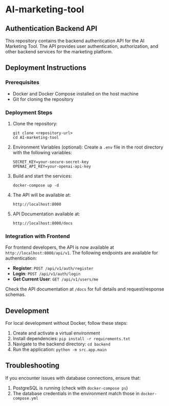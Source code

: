 # AI-marketing-tool

## Authentication Backend API

This repository contains the backend authentication API for the AI Marketing Tool. The API provides user authentication, authorization, and other backend services for the marketing platform.

## Deployment Instructions

### Prerequisites
- Docker and Docker Compose installed on the host machine
- Git for cloning the repository

### Deployment Steps

1. Clone the repository:
   ```
   git clone <repository-url>
   cd AI-marketing-tool
   ```

2. Environment Variables (optional):
   Create a `.env` file in the root directory with the following variables:
   ```
   SECRET_KEY=your-secure-secret-key
   OPENAI_API_KEY=your-openai-api-key
   ```

3. Build and start the services:
   ```
   docker-compose up -d
   ```

4. The API will be available at:
   ```
   http://localhost:8000
   ```

5. API Documentation available at:
   ```
   http://localhost:8000/docs
   ```

### Integration with Frontend

For frontend developers, the API is now available at `http://localhost:8000/api/v1`. The following endpoints are available for authentication:

- **Register**: `POST /api/v1/auth/register`
- **Login**: `POST /api/v1/auth/login`
- **Get Current User**: `GET /api/v1/users/me`

Check the API documentation at `/docs` for full details and request/response schemas.

## Development

For local development without Docker, follow these steps:

1. Create and activate a virtual environment
2. Install dependencies: `pip install -r requirements.txt`
3. Navigate to the backend directory: `cd backend`
4. Run the application: `python -m src.app.main`

## Troubleshooting

If you encounter issues with database connections, ensure that:
1. PostgreSQL is running (check with `docker-compose ps`)
2. The database credentials in the environment match those in `docker-compose.yml`